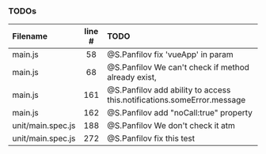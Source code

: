 ### TODOs
| Filename | line # | TODO
|:------|:------:|:------
| main.js | 58 | @S.Panfilov fix 'vueApp' in param
| main.js | 68 | @S.Panfilov We can't check if method already exist,
| main.js | 161 | @S.Panfilov add ability to access this.notifications.someError.message
| main.js | 162 | @S.Panfilov add "noCall:true" property
| unit/main.spec.js | 188 | @S.Panfilov We don't check it atm
| unit/main.spec.js | 272 | @S.Panfilov fix this test
